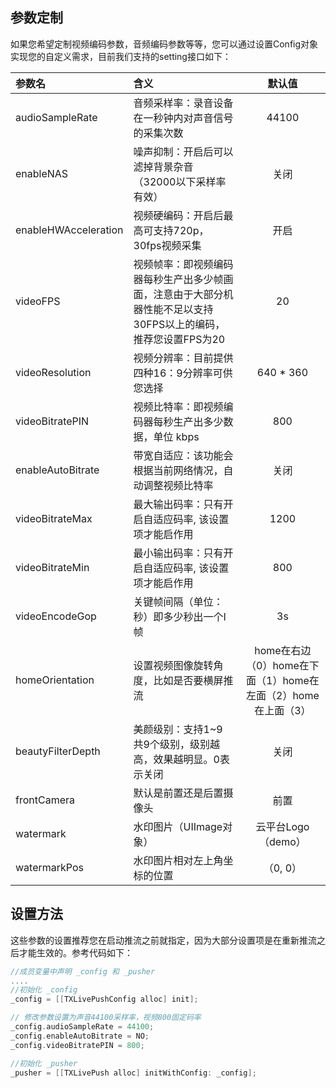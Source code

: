 ## 参数定制
如果您希望定制视频编码参数，音频编码参数等等，您可以通过设置Config对象实现您的自定义需求，目前我们支持的setting接口如下：

| 参数名           |    含义                                          |   默认值  | 
| :-------------- | :-----------------------------------------------| :------: |
| audioSampleRate|   音频采样率：录音设备在一秒钟内对声音信号的采集次数   |  44100   |  
| enableNAS          |   噪声抑制：开启后可以滤掉背景杂音（32000以下采样率有效） |  关闭     |
| enableHWAcceleration|   视频硬编码：开启后最高可支持720p， 30fps视频采集   |  开启   |  
| videoFPS     |   视频帧率：即视频编码器每秒生产出多少帧画面，注意由于大部分机器性能不足以支持30FPS以上的编码，推荐您设置FPS为20           |  20      |
| videoResolution|   视频分辨率：目前提供四种16：9分辨率可供您选择      |  640 * 360 |
| videoBitratePIN |   视频比特率：即视频编码器每秒生产出多少数据，单位 kbps |  800|
| enableAutoBitrate |   带宽自适应：该功能会根据当前网络情况，自动调整视频比特率 |   关闭|
| videoBitrateMax| 最大输出码率：只有开启自适应码率, 该设置项才能启作用 |   1200|
| videoBitrateMin| 最小输出码率：只有开启自适应码率, 该设置项才能启作用 |   800|
| videoEncodeGop | 关键帧间隔（单位：秒）即多少秒出一个I帧 | 3s |
| homeOrientation| 设置视频图像旋转角度，比如是否要横屏推流  |   home在右边（0）home在下面（1）home在左面（2）home在上面（3）   |
| beautyFilterDepth| 美颜级别：支持1~9 共9个级别，级别越高，效果越明显。0表示关闭  |   关闭   |
| frontCamera | 默认是前置还是后置摄像头 | 前置 |
| watermark | 水印图片（UIImage对象） | 云平台Logo（demo）  |    
| watermarkPos | 水印图片相对左上角坐标的位置 | （0, 0）  |                                                                        


## 设置方法
这些参数的设置推荐您在启动推流之前就指定，因为大部分设置项是在重新推流之后才能生效的。参考代码如下：

```objectivec
//成员变量中声明 _config 和 _pusher
....
//初始化 _config
_config = [[TXLivePushConfig alloc] init];

// 修改参数设置为声音44100采样率，视频800固定码率
_config.audioSampleRate = 44100;
_config.enableAutoBitrate = NO;
_config.videoBitratePIN = 800;

//初始化 _pusher
_pusher = [[TXLivePush alloc] initWithConfig: _config];
```
